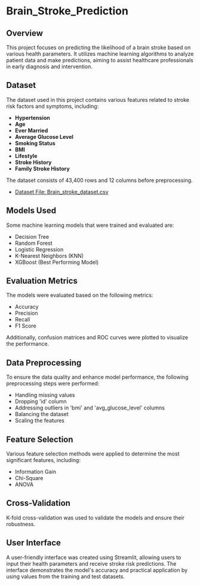 # Brain_Stroke_Prediction
## Overview

This project focuses on predicting the likelihood of a brain stroke based on various health parameters. It utilizes machine learning algorithms to analyze patient data and make predictions, aiming to assist healthcare professionals in early diagnosis and intervention.

## Dataset

The dataset used in this project contains various features related to stroke risk factors and symptoms, including:

- **Hypertension**
- **Age**
- **Ever Married**
- **Average Glucose Level**
- **Smoking Status**
- **BMI**
- **Lifestyle**
- **Stroke History**
- **Family Stroke History**

The dataset consists of 43,400 rows and 12 columns before preprocessing.

- [Dataset File: Brain_stroke_dataset.csv](https://github.com/AartiM03/Brain_Stroke_Prediction/blob/main/Brain_stroke_dataset.csv)

## Models Used

Some machine learning models that were trained and evaluated are:

- Decision Tree
- Random Forest
- Logistic Regression
- K-Nearest Neighbors (KNN)
- XGBoost (Best Performing Model)

## Evaluation Metrics

The models were evaluated based on the following metrics:

- Accuracy
- Precision
- Recall
- F1 Score

Additionally, confusion matrices and ROC curves were plotted to visualize the performance.

## Data Preprocessing

To ensure the data quality and enhance model performance, the following preprocessing steps were performed:

- Handling missing values
- Dropping 'id' column
- Addressing outliers in 'bmi' and 'avg_glucose_level' columns
- Balancing the dataset
- Scaling the features

## Feature Selection

Various feature selection methods were applied to determine the most significant features, including:

- Information Gain
- Chi-Square
- ANOVA

## Cross-Validation

K-fold cross-validation was used to validate the models and ensure their robustness.

## User Interface

A user-friendly interface was created using Streamlit, allowing users to input their health parameters and receive stroke risk predictions. The interface demonstrates the model's accuracy and practical application by using values from the training and test datasets.
